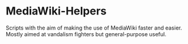 MediaWiki-Helpers
=================

Scripts with the aim of making the use of MediaWiki faster and easier. Mostly aimed at vandalism fighters but general-purpose useful.